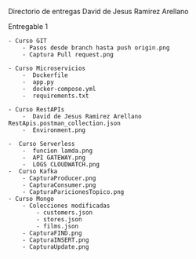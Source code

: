 Directorio de entregas David de Jesus Ramirez Arellano


Entregable 1

	- Curso GIT
		- Pasos desde branch hasta push origin.png 
		- Captura Pull request.png 
		
	- Curso Microservicios
		-  Dockerfile
		-  app.py
		-  docker-compose.yml
		-  requirements.txt
		
	- Curso RestAPIs
		-  David de Jesus Ramirez Arellano RestApis.postman_collection.json
		-  Environment.png
		
	-  Curso Serverless
		-  funcion lamda.png
		-  API GATEWAY.png
		-  LOGS CLOUDWATCH.png
	-  Curso Kafka
		- CapturaProducer.png
		- CapturaConsumer.png
		- CapturaParicionesTopico.png
	- Curso Mongo
		- Colecciones modificadas
			- customers.json
			- stores.json
			- films.json
		- CapturaFIND.png
		- CapturaINSERT.png
		- CapturaUpdate.png
